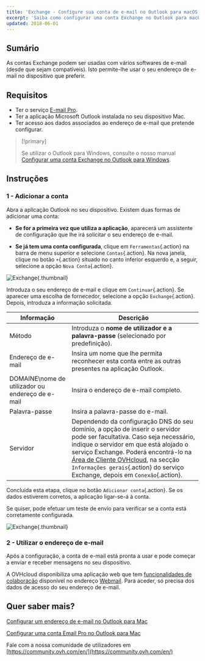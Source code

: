 ```yaml
---
title: 'Exchange - Configure sua conta de e-mail no Outlook para macOS'
excerpt: 'Saiba como configurar uma conta Exchange no Outlook para macOS'
updated: 2018-06-01
---
```


## Sumário

As contas Exchange podem ser usadas com vários softwares de e-mail (desde que sejam compatíveis). Isto permite-lhe usar o seu endereço de e-mail no dispositivo que preferir.

## Requisitos

- Ter o serviço [E-mail Pro](/links/web/emails).
- Ter a aplicação Microsoft Outlook instalada no seu dispositivo Mac.
- Ter acesso aos dados associados ao endereço de e-mail que pretende configurar.

> [!primary]
>
> Se utilizar o Outlook para Windows, consulte o nosso manual [Configurar uma conta Exchange no Outlook para Windows](/pages/web_cloud/email_and_collaborative_solutions/microsoft_exchange/how_to_configure_outlook_2016).
>

## Instruções

### 1 - Adicionar a conta

Abra a aplicação Outlook no seu dispositivo. Existem duas formas de adicionar uma conta:

- **Se for a primeira vez que utiliza a aplicação**, aparecerá um assistente de configuração que lhe irá solicitar o seu endereço de e-mail.

- **Se já tem uma conta configurada**, clique em `Ferramentas`{.action} na barra de menu superior e selecione `Contas`{.action}. Na nova janela, clique no botão `+`{.action} situado no canto inferior esquerdo e, a seguir, selecione a opção `Nova Conta`{.action}.

![Exchange](images/configuration-outlook-2016-mac-step1.png){.thumbnail}

Introduza o seu endereço de e-mail e clique em `Continuar`{.action}. Se aparecer uma escolha de fornecedor, selecione a opção `Exchange`{.action}. Depois, introduza a informação solicitada.

|Informação|Descrição|
|---|---|
|Método|Introduza o **nome de utilizador e a palavra-passe** (selecionado por predefinição).|
|Endereço de e-mail|Insira um nome que lhe permita reconhecer esta conta entre as outras presentes na aplicação Outlook.|
|DOMAINE\\nome de utilizador ou endereço de e-mail|Insira o endereço de e-mail completo.|
|Palavra-passe|Insira a palavra-passe do e-mail.|
|Servidor|Dependendo da configuração DNS do seu domínio, a opção de inserir o servidor pode ser facultativa. Caso seja necessário, indique o servidor em que está alojado o serviço Exchange. Poderá encontrá-lo na [Área de Cliente OVHcloud](/links/manager), na secção `Informações gerais`{.action} do serviço Exchange, depois em `Conexão`{.action}.|

Concluída esta etapa, clique no botão `Adicionar conta`{.action}. Se os dados estiverem corretos, a aplicação ligar-se-á à conta.

Se quiser, pode efetuar um teste de envio para verificar se a conta está corretamente configurada.

![Exchange](images/configuration-exchange-outlook-2016-mac-step2.png){.thumbnail}

### 2 - Utilizar o endereço de e-mail

Após a configuração, a conta de e-mail está pronta a usar e pode começar a enviar e receber mensagens no seu dispositivo.

A OVHcloud disponibiliza uma aplicação web que tem [funcionalidades de colaboração](/links/web/emails) disponível no endereço [Webmail](/links/web/email). Para aceder, só precisa dos dados de acesso do seu endereço de e-mail.

## Quer saber mais?

[Configurar um endereço de e-mail no Outlook para Mac ](/pages/web_cloud/email_and_collaborative_solutions/mx_plan/how_to_configure_outlook_2016_mac)

[Configurar uma conta Email Pro no Outlook para Mac](/pages/web_cloud/email_and_collaborative_solutions/email_pro/how_to_configure_outlook_2016_mac)

Fale com a nossa comunidade de utilizadores em [https://community.ovh.com/en/](https://community.ovh.com/en/)